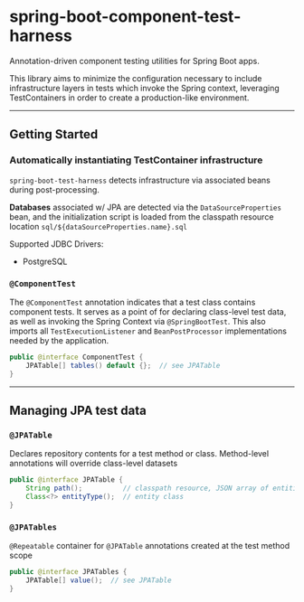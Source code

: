 # spring-boot-component-test-harness

Annotation-driven component testing utilities for Spring Boot apps. 

This library aims to minimize the configuration necessary to include infrastructure layers in tests which invoke the Spring context, leveraging TestContainers in order to create a production-like environment.

---
## Getting Started

### Automatically instantiating TestContainer infrastructure
`spring-boot-test-harness` detects infrastructure via associated beans during post-processing.

**Databases** associated w/ JPA are detected via the `DataSourceProperties` bean, and the initialization script is loaded from the classpath resource location `sql/${dataSourceProperties.name}.sql` 

Supported JDBC Drivers:
- PostgreSQL

### `@ComponentTest`
The `@ComponentTest` annotation indicates that a test class contains component tests. It serves as a point of for declaring class-level test data, as well as invoking the Spring Context via `@SpringBootTest`. This also imports all `TestExecutionListener` and `BeanPostProcessor` implementations needed by the application.
```java
public @interface ComponentTest {
    JPATable[] tables() default {};  // see JPATable
}
```
---
## Managing JPA test data
### `@JPATable`
Declares repository contents for a test method or class. Method-level annotations will override class-level datasets
```java
public @interface JPATable {
    String path();          // classpath resource, JSON array of entities  
    Class<?> entityType();  // entity class
}
```
### `@JPATables`
`@Repeatable` container for `@JPATable` annotations created at the test method scope
```java
public @interface JPATables {
    JPATable[] value();  // see JPATable
}
```